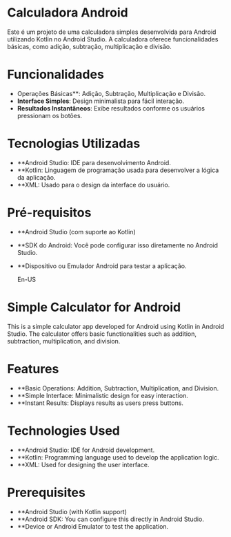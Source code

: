 # Calculadora Android

Este é um projeto de uma calculadora simples desenvolvida para Android utilizando Kotlin no Android Studio. A calculadora oferece funcionalidades básicas, como adição, subtração, multiplicação e divisão.

# Funcionalidades

- Operações Básicas**: Adição, Subtração, Multiplicação e Divisão.
- **Interface Simples**: Design minimalista para fácil interação.
- **Resultados Instantâneos**: Exibe resultados conforme os usuários pressionam os botões.


# Tecnologias Utilizadas

- **Android Studio: IDE para desenvolvimento Android.
- **Kotlin: Linguagem de programação usada para desenvolver a lógica da aplicação.
- **XML: Usado para o design da interface do usuário.

# Pré-requisitos

- **Android Studio (com suporte ao Kotlin)
- **SDK do Android: Você pode configurar isso diretamente no Android Studio.
- **Dispositivo ou Emulador Android para testar a aplicação.

  En-US

# Simple Calculator for Android

This is a simple calculator app developed for Android using Kotlin in Android Studio. The calculator offers basic functionalities such as addition, subtraction, multiplication, and division.

# Features

- **Basic Operations: Addition, Subtraction, Multiplication, and Division.
- **Simple Interface: Minimalistic design for easy interaction.
- **Instant Results: Displays results as users press buttons.

# Technologies Used

- **Android Studio: IDE for Android development.
- **Kotlin: Programming language used to develop the application logic.
- **XML: Used for designing the user interface.

# Prerequisites

- **Android Studio (with Kotlin support)
- **Android SDK: You can configure this directly in Android Studio.
- **Device or Android Emulator to test the application.


  

